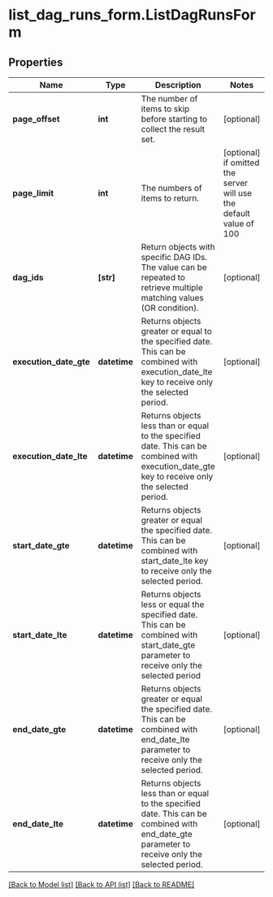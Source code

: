 # list_dag_runs_form.ListDagRunsForm

## Properties
Name | Type | Description | Notes
------------ | ------------- | ------------- | -------------
**page_offset** | **int** | The number of items to skip before starting to collect the result set. | [optional] 
**page_limit** | **int** | The numbers of items to return. | [optional]  if omitted the server will use the default value of 100
**dag_ids** | **[str]** | Return objects with specific DAG IDs. The value can be repeated to retrieve multiple matching values (OR condition). | [optional] 
**execution_date_gte** | **datetime** | Returns objects greater or equal to the specified date. This can be combined with execution_date_lte key to receive only the selected period.  | [optional] 
**execution_date_lte** | **datetime** | Returns objects less than or equal to the specified date. This can be combined with execution_date_gte key to receive only the selected period.  | [optional] 
**start_date_gte** | **datetime** | Returns objects greater or equal the specified date. This can be combined with start_date_lte key to receive only the selected period.  | [optional] 
**start_date_lte** | **datetime** | Returns objects less or equal the specified date. This can be combined with start_date_gte parameter to receive only the selected period  | [optional] 
**end_date_gte** | **datetime** | Returns objects greater or equal the specified date. This can be combined with end_date_lte parameter to receive only the selected period.  | [optional] 
**end_date_lte** | **datetime** | Returns objects less than or equal to the specified date. This can be combined with end_date_gte parameter to receive only the selected period.  | [optional] 

[[Back to Model list]](../README.md#documentation-for-models) [[Back to API list]](../README.md#documentation-for-api-endpoints) [[Back to README]](../README.md)


